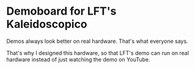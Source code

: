 # Demoboard for LFT's Kaleidoscopico



Demos always look better on real hardware. That's what everyone says.



That's why I designed this hardware, so that LFT's demo can run on real hardware instead of just watching the demo on YouTube.

